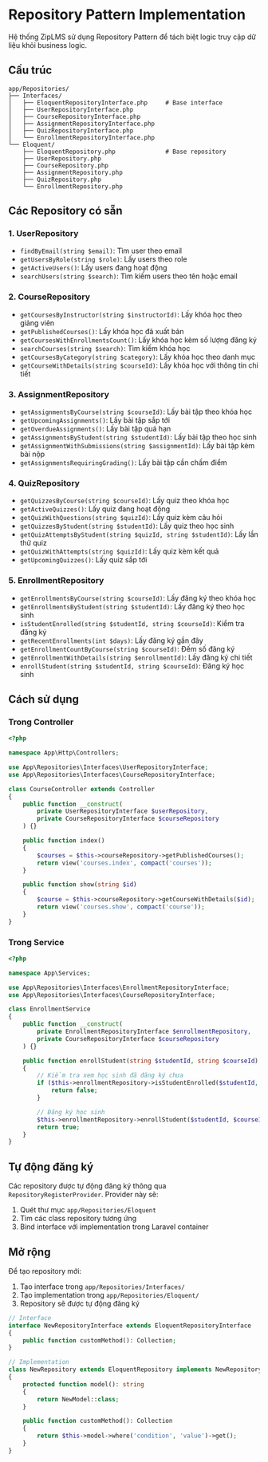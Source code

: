 # Repository Pattern Implementation

Hệ thống ZipLMS sử dụng Repository Pattern để tách biệt logic truy cập dữ liệu khỏi business logic.

## Cấu trúc

```
app/Repositories/
├── Interfaces/
│   ├── EloquentRepositoryInterface.php     # Base interface
│   ├── UserRepositoryInterface.php
│   ├── CourseRepositoryInterface.php
│   ├── AssignmentRepositoryInterface.php
│   ├── QuizRepositoryInterface.php
│   └── EnrollmentRepositoryInterface.php
└── Eloquent/
    ├── EloquentRepository.php              # Base repository
    ├── UserRepository.php
    ├── CourseRepository.php
    ├── AssignmentRepository.php
    ├── QuizRepository.php
    └── EnrollmentRepository.php
```

## Các Repository có sẵn

### 1. UserRepository

- `findByEmail(string $email)`: Tìm user theo email
- `getUsersByRole(string $role)`: Lấy users theo role
- `getActiveUsers()`: Lấy users đang hoạt động
- `searchUsers(string $search)`: Tìm kiếm users theo tên hoặc email

### 2. CourseRepository

- `getCoursesByInstructor(string $instructorId)`: Lấy khóa học theo giảng viên
- `getPublishedCourses()`: Lấy khóa học đã xuất bản
- `getCoursesWithEnrollmentsCount()`: Lấy khóa học kèm số lượng đăng ký
- `searchCourses(string $search)`: Tìm kiếm khóa học
- `getCoursesByCategory(string $category)`: Lấy khóa học theo danh mục
- `getCourseWithDetails(string $courseId)`: Lấy khóa học với thông tin chi tiết

### 3. AssignmentRepository

- `getAssignmentsByCourse(string $courseId)`: Lấy bài tập theo khóa học
- `getUpcomingAssignments()`: Lấy bài tập sắp tới
- `getOverdueAssignments()`: Lấy bài tập quá hạn
- `getAssignmentsByStudent(string $studentId)`: Lấy bài tập theo học sinh
- `getAssignmentWithSubmissions(string $assignmentId)`: Lấy bài tập kèm bài nộp
- `getAssignmentsRequiringGrading()`: Lấy bài tập cần chấm điểm

### 4. QuizRepository

- `getQuizzesByCourse(string $courseId)`: Lấy quiz theo khóa học
- `getActiveQuizzes()`: Lấy quiz đang hoạt động
- `getQuizWithQuestions(string $quizId)`: Lấy quiz kèm câu hỏi
- `getQuizzesByStudent(string $studentId)`: Lấy quiz theo học sinh
- `getQuizAttemptsByStudent(string $quizId, string $studentId)`: Lấy lần thử quiz
- `getQuizWithAttempts(string $quizId)`: Lấy quiz kèm kết quả
- `getUpcomingQuizzes()`: Lấy quiz sắp tới

### 5. EnrollmentRepository

- `getEnrollmentsByCourse(string $courseId)`: Lấy đăng ký theo khóa học
- `getEnrollmentsByStudent(string $studentId)`: Lấy đăng ký theo học sinh
- `isStudentEnrolled(string $studentId, string $courseId)`: Kiểm tra đăng ký
- `getRecentEnrollments(int $days)`: Lấy đăng ký gần đây
- `getEnrollmentCountByCourse(string $courseId)`: Đếm số đăng ký
- `getEnrollmentWithDetails(string $enrollmentId)`: Lấy đăng ký chi tiết
- `enrollStudent(string $studentId, string $courseId)`: Đăng ký học sinh

## Cách sử dụng

### Trong Controller

```php
<?php

namespace App\Http\Controllers;

use App\Repositories\Interfaces\UserRepositoryInterface;
use App\Repositories\Interfaces\CourseRepositoryInterface;

class CourseController extends Controller
{
    public function __construct(
        private UserRepositoryInterface $userRepository,
        private CourseRepositoryInterface $courseRepository
    ) {}

    public function index()
    {
        $courses = $this->courseRepository->getPublishedCourses();
        return view('courses.index', compact('courses'));
    }

    public function show(string $id)
    {
        $course = $this->courseRepository->getCourseWithDetails($id);
        return view('courses.show', compact('course'));
    }
}
```

### Trong Service

```php
<?php

namespace App\Services;

use App\Repositories\Interfaces\EnrollmentRepositoryInterface;
use App\Repositories\Interfaces\CourseRepositoryInterface;

class EnrollmentService
{
    public function __construct(
        private EnrollmentRepositoryInterface $enrollmentRepository,
        private CourseRepositoryInterface $courseRepository
    ) {}

    public function enrollStudent(string $studentId, string $courseId): bool
    {
        // Kiểm tra xem học sinh đã đăng ký chưa
        if ($this->enrollmentRepository->isStudentEnrolled($studentId, $courseId)) {
            return false;
        }

        // Đăng ký học sinh
        $this->enrollmentRepository->enrollStudent($studentId, $courseId);
        return true;
    }
}
```

## Tự động đăng ký

Các repository được tự động đăng ký thông qua `RepositoryRegisterProvider`. Provider này sẽ:

1. Quét thư mục `app/Repositories/Eloquent`
2. Tìm các class repository tương ứng
3. Bind interface với implementation trong Laravel container

## Mở rộng

Để tạo repository mới:

1. Tạo interface trong `app/Repositories/Interfaces/`
2. Tạo implementation trong `app/Repositories/Eloquent/`
3. Repository sẽ được tự động đăng ký

```php
// Interface
interface NewRepositoryInterface extends EloquentRepositoryInterface
{
    public function customMethod(): Collection;
}

// Implementation
class NewRepository extends EloquentRepository implements NewRepositoryInterface
{
    protected function model(): string
    {
        return NewModel::class;
    }

    public function customMethod(): Collection
    {
        return $this->model->where('condition', 'value')->get();
    }
}
```
